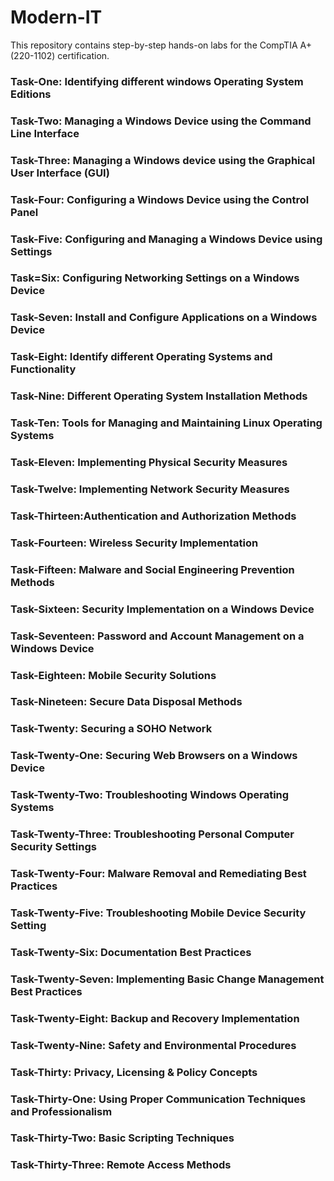 # Modern-IT
This repository contains step-by-step hands-on labs for the CompTIA A+ (220-1102) certification.

### Task-One: Identifying different windows Operating System Editions
### Task-Two: Managing a Windows Device using the Command Line Interface
### Task-Three: Managing a Windows device using the Graphical User Interface (GUI)
### Task-Four: Configuring a Windows Device using the Control Panel
### Task-Five: Configuring and Managing a Windows Device using Settings
### Task=Six: Configuring Networking Settings on a Windows Device
### Task-Seven: Install and Configure Applications on a Windows Device
### Task-Eight: Identify different Operating Systems and Functionality
### Task-Nine: Different Operating System Installation Methods
### Task-Ten: Tools for Managing and Maintaining Linux Operating Systems
### Task-Eleven: Implementing Physical Security Measures
### Task-Twelve: Implementing Network Security Measures
### Task-Thirteen:Authentication and Authorization Methods
### Task-Fourteen: Wireless Security Implementation
### Task-Fifteen: Malware and Social Engineering Prevention Methods
### Task-Sixteen: Security Implementation on a Windows Device
### Task-Seventeen: Password and Account Management on a Windows Device
### Task-Eighteen: Mobile Security Solutions
### Task-Nineteen: Secure Data Disposal Methods
### Task-Twenty: Securing a SOHO Network
### Task-Twenty-One: Securing Web Browsers on a Windows Device
### Task-Twenty-Two: Troubleshooting Windows Operating Systems
### Task-Twenty-Three: Troubleshooting Personal Computer Security Settings
### Task-Twenty-Four: Malware Removal and Remediating Best Practices
### Task-Twenty-Five: Troubleshooting Mobile Device Security Setting
### Task-Twenty-Six: Documentation Best Practices
### Task-Twenty-Seven: Implementing Basic Change Management Best Practices
### Task-Twenty-Eight: Backup and Recovery Implementation
### Task-Twenty-Nine: Safety and Environmental Procedures
### Task-Thirty: Privacy, Licensing & Policy Concepts
### Task-Thirty-One: Using Proper Communication Techniques and Professionalism
### Task-Thirty-Two: Basic Scripting Techniques
### Task-Thirty-Three: Remote Access Methods

